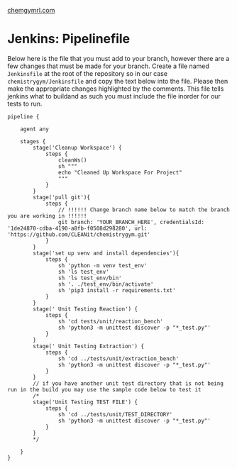 [chemgymrl.com](https://chemgymrl.com/)

# Jenkins: Pipelinefile

Below here is the file that you must add to your branch, however there are a few changes that must be made for your
branch. Create a file named `Jenkinsfile` at the root of the repository so in our case `chemistrygym/Jenkinsfile` and copy the text below into the file. Please then make the appropriate
changes highlighted by the comments. This file tells jenkins what to buildand as such you must include the file inorder 
for our tests to run.
```
pipeline {

    agent any

    stages {
        stage('Cleanup Workspace') {
            steps {
                cleanWs()
                sh """
                echo "Cleaned Up Workspace For Project"
                """
            }
        }
        stage('pull git'){
            steps {
                // !!!!!! Change branch name below to match the branch you are working in !!!!!!
                git branch: 'YOUR_BRANCH_HERE', credentialsId: '1de24870-cdba-4190-a8fb-f0508d298280', url: 'https://github.com/CLEANit/chemistrygym.git'
            }
        }
        stage('set up venv and install dependencies'){
            steps {
                sh 'python -m venv test_env'
                sh 'ls test_env'
                sh 'ls test_env/bin'
                sh '. ./test_env/bin/activate'
                sh 'pip3 install -r requirements.txt'
            }
        }
        stage(' Unit Testing Reaction') {
            steps {
                sh 'cd tests/unit/reaction_bench'
                sh 'python3 -m unittest discover -p "*_test.py"'
            }
        }
        stage(' Unit Testing Extraction') {
            steps {
                sh 'cd ../tests/unit/extraction_bench'
                sh 'python3 -m unittest discover -p "*_test.py"'
            }
        }
        // if you have another unit test directory that is not being run in the build you may use the sample code below to test it
        /*
        stage('Unit Testing TEST FILE') {
            steps {
                sh 'cd ../tests/unit/TEST_DIRECTORY'
                sh 'python3 -m unittest discover -p "*_test.py"'
            }
        }
        */

    }   
}

```